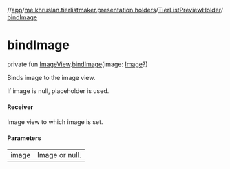 //[app](../../../index.md)/[me.khruslan.tierlistmaker.presentation.holders](../index.md)/[TierListPreviewHolder](index.md)/[bindImage](bind-image.md)

# bindImage

private fun [ImageView](https://developer.android.com/reference/kotlin/android/widget/ImageView.html).[bindImage](bind-image.md)(image: [Image](../../me.khruslan.tierlistmaker.data.models.tierlist.image/-image/index.md)?)

Binds image to the image view.

If image is null, placeholder is used.

#### Receiver

Image view to which image is set.

#### Parameters

| | |
|---|---|
| image | Image or null. |
